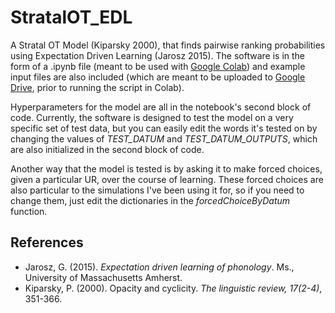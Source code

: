# StratalOT_EDL
A Stratal OT Model (Kiparsky 2000), that finds pairwise ranking probabilities using Expectation Driven Learning (Jarosz 2015). The software is in the form of a .ipynb file (meant to be used with [Google Colab](https://colab.research.google.com/notebooks/intro.ipynb)) and example input files are also included (which are meant to be uploaded to [Google Drive](https://www.google.com/drive/), prior to running the script in Colab).

Hyperparameters for the model are all in the notebook's second block of code. Currently, the software is designed to test the model on a very specific set of test data, but you can easily edit the words it's tested on by changing the values of *TEST_DATUM* and *TEST_DATUM_OUTPUTS*, which are also initialized in the second block of code.

Another way that the model is tested is by asking it to make forced choices, given a particular UR, over the course of learning. These forced choices are also particular to the simulations I've been using it for, so if you need to change them, just edit the dictionaries in the *forcedChoiceByDatum* function.

## References
* Jarosz, G. (2015). *Expectation driven learning of phonology*. Ms., University of Massachusetts Amherst.
* Kiparsky, P. (2000). Opacity and cyclicity. *The linguistic review, 17(2-4)*, 351-366.
